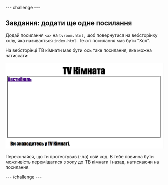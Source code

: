 \--- challenge \---

## Завдання: додати ще одне посилання

Додай посилання `<a>` на `tvroom.html`, щоб повернутися на вебсторінку холу, яка називається `index.html`. Текст посилання має бути "Хол".

На вебсторінці ТВ кімнати має бути ось таке посилання, яке можна натискати:

![знімок екрана](images/rooms-hall-link.png)

Переконайся, що ти протестував (-ла) свій код. В тебе повинна бути можливість переміщатися з холу до ТВ кімнати і назад, натискаючи на посилання.

\--- /challenge \---